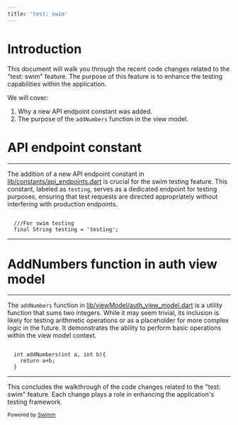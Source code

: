 ```yaml
---
title: 'test: swim'
---
```

# Introduction

This document will walk you through the recent code changes related to the "test: swim" feature. The purpose of this feature is to enhance the testing capabilities within the application.

We will cover:

1. Why a new API endpoint constant was added.
2. The purpose of the `addNumbers` function in the view model.

# API endpoint constant

<SwmSnippet path="lib/constants/api_endpoints.dart" line="9">

---

The addition of a new API endpoint constant in <SwmPath>[lib/constants/api_endpoints.dart](/lib/constants/api_endpoints.dart)</SwmPath> is crucial for the swim testing feature. This constant, labeled as `testing`, serves as a dedicated endpoint for testing purposes, ensuring that test requests are directed appropriately without interfering with production endpoints.

```

  ///For swim testing
  final String testing = 'testing';
```

---

</SwmSnippet>

# AddNumbers function in auth view model

<SwmSnippet path="lib/viewModel/auth_view_model.dart" line="58">

---

The `addNumbers` function in <SwmPath>[lib/viewModel/auth_view_model.dart](/lib/viewModel/auth_view_model.dart)</SwmPath> is a utility function that sums two integers. While it may seem trivial, its inclusion is likely for testing arithmetic operations or as a placeholder for more complex logic in the future. It demonstrates the ability to perform basic operations within the view model context.

```

  int addNumbers(int a, int b){
    return a+b;
  }
```

---

</SwmSnippet>

This concludes the walkthrough of the code changes related to the "test: swim" feature. Each change plays a role in enhancing the application's testing framework.

<SwmMeta version="3.0.0" repo-id="Z2l0aHViJTNBJTNBY29tbWVudHMlM0ElM0FBYmhpc2hlazQyMDAx" repo-name="comments"><sup>Powered by [Swimm](https://app.swimm.io/)</sup></SwmMeta>
